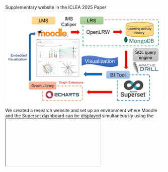 Supplementary website in the ICLEA 2025 Paper  

![graph no.1](image/fig_1.png)

We created a research website and set up an environment where Moodle and the Superset dashboard can be displayed simultaneously using the <iframe> tag. The left side of Figure 1 is the Moodle screen, and the right side is the dashboard screen visualized by Apache Superset.  

![research website](image/res_web_site.png)
Figure 1  Screenshot of the system's dashboard embedded with Moodle learning content

# Graph No.1 : Frequency by access time
![graph no.1](image/gra_01_en.png)

# Graph No.2 : Engagement status
![graph no.2](image/gra_02_en.png)

# Graph No.3 : Graph chart
![graph no.3](image/gra_03_en.png)

# Graph No.4 : Graph chart V2
![graph no.4](image/gra_04_en.png)

# Graph No.5 : User activity frequency
![graph no.5](image/gra_05_en.png)

# Graph No.6 : Number of accesses (users / day)
![graph no.6](image/gra_06_en.png)

# Graph No.7 : Activity of all learners
![graph no.7](image/gra_07_en.png)

# Graph No.8 : Cumulative user events
![graph no.8](image/gra_08_en.png)

# Graph No.9 : LMS events
![graph no.9](image/gra_09_en.png)

# Graph No.10 : Task activity check (Moodle)
![graph no.10](image/gra_10_en.png)

# Graph No.11 : User activity history (Moodle)
![graph no.11](image/gra_11_en.png)


